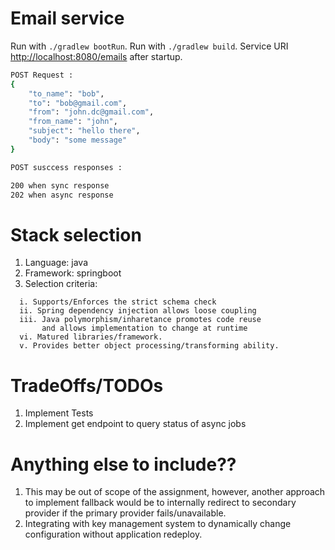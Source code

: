 
# Email service
Run with `./gradlew bootRun`.
Run with `./gradlew build`.
 Service URI [http://localhost:8080/emails](http://localhost:8080/emails) after startup.
```sh
POST Request :
{
    "to_name": "bob",
    "to": "bob@gmail.com",
    "from": "john.dc@gmail.com",
    "from_name": "john",
    "subject": "hello there",
    "body": "some message"
}

POST susccess responses :

200 when sync response
202 when async response

```
# Stack selection
1. Language: java
2. Framework: springboot
3. Selection criteria:
```
  i. Supports/Enforces the strict schema check 
  ii. Spring dependency injection allows loose coupling
  iii. Java polymorphism/inharetance promotes code reuse 
       and allows implementation to change at runtime 
  vi. Matured libraries/framework.
  v. Provides better object processing/transforming ability. 
```

# TradeOffs/TODOs
1. Implement Tests
2. Implement get endpoint to query status of async jobs

# Anything else to include??
1. This may be out of scope of the assignment,
   however, another approach to implement fallback would be to
   internally redirect to secondary provider if the primary provider fails/unavailable.
2. Integrating with key management system to dynamically change configuration without application redeploy.

